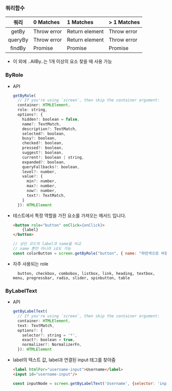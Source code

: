 
### 쿼리함수

|    쿼리     | 0 Matches   | 1 Matches        | \> 1 Matches |
|:---------:|:------------|:-----------------|:-------------|
|   getBy   | Throw error | Return element   | Throw error  |
|  queryBy  | Throw error | Return element   | Throw error  |
|  findBy   | Promise     | Promise          | Promise      |

- 이 외에 ..AllBy..는 1개 이상의 요소 찾을 때 사용 가능

### ByRole

- API

  ```javascript
  getByRole(
    // If you're using `screen`, then skip the container argument:
    container: HTMLElement,
    role: string,
    options?: {
      hidden?: boolean = false,
      name?: TextMatch,
      description?: TextMatch,
      selected?: boolean,
      busy?: boolean,
      checked?: boolean,
      pressed?: boolean,
      suggest?: boolean,
      current?: boolean | string,
      expanded?: boolean,
      queryFallbacks?: boolean,
      level?: number,
      value?: {
        min?: number,
        max?: number,
        now?: number,
        text?: TextMatch,
      }
    }): HTMLElement
  ```

- 테스트에서 특정 역할을 가진 요소를 가져오는 메서드 입니다.

    ```html
    <button role="button" onClick={onClick}>
        {label}
    </button>
    ```
    
    ```javascript
    // 상단 코드의 label과 name을 비교
    // name 뿐만 아니라 id도 가능
    const colorButton = screen.getByRole("button", { name: "파란색으로 바뀜" });
    ```

- 자주 사용되는 role

        button, checkbox, combobox, listbox, link, heading, textbox, menu, progressbar, radio, slider, spinbutton, table

### ByLabelText

- API

  ```javascript
  getByLabelText(
    // If you're using `screen`, then skip the container argument:
    container: HTMLElement,
    text: TextMatch,
    options?: {
      selector?: string = '*',
      exact?: boolean = true,
      normalizer?: NormalizerFn,
    }): HTMLElement
  ```

- label의 텍스트 값, label과 연결된 input 태그를 찾아줌

  ```html
  <label htmlFor="username-input">Username</label>
  <input id="username-input"/>
  ```
  
  ```javascript
  const inputNode = screen.getByLabelText('Username', {selector: 'input'});
  ```
